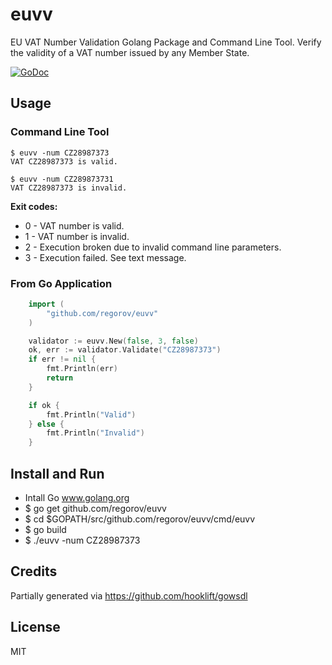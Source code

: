 # euvv

EU VAT Number Validation Golang Package and Command Line Tool. Verify the validity of a VAT number issued by any Member State.

[![GoDoc](https://godoc.org/github.com/regorov/euvv?status.svg)](https://godoc.org/github.com/regorov/euvv)

## Usage

### Command Line Tool
```
$ euvv -num CZ28987373
VAT CZ28987373 is valid.

$ euvv -num CZ289873731
VAT CZ28987373 is invalid.

```

**Exit codes:**
* 0 - VAT number is valid.
* 1 - VAT number is invalid.
* 2 - Execution broken due to invalid command line parameters.
* 3 - Execution failed. See text message.

### From Go Application
```Go
	import (
		"github.com/regorov/euvv"
	)

	validator := euvv.New(false, 3, false)
	ok, err := validator.Validate("CZ28987373")
	if err != nil {
		fmt.Println(err)
		return
	}

	if ok {
		fmt.Println("Valid")
	} else {
		fmt.Println("Invalid")
	}
```

## Install and Run
* Intall Go www.golang.org
* $ go get github.com/regorov/euvv
* $ cd $GOPATH/src/github.com/regorov/euvv/cmd/euvv
* $ go build
* $ ./euvv -num CZ28987373

## Credits
Partially generated via https://github.com/hooklift/gowsdl

## License
MIT
